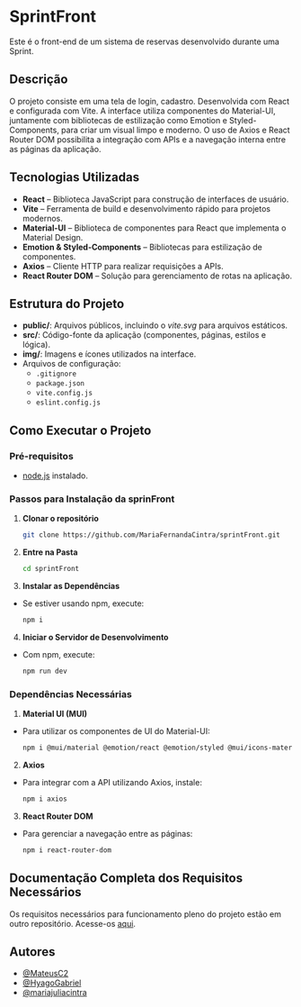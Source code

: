 # SprintFront

Este é o front-end de um sistema de reservas desenvolvido durante uma Sprint.

## Descrição

O projeto consiste em uma tela de login, cadastro. Desenvolvida com React e configurada com Vite. A interface utiliza componentes do Material-UI, juntamente com bibliotecas de estilização como Emotion e Styled-Components, para criar um visual limpo e moderno. O uso de Axios e React Router DOM possibilita a integração com APIs e a navegação interna entre as páginas da aplicação.

## Tecnologias Utilizadas

- **React** – Biblioteca JavaScript para construção de interfaces de usuário.
- **Vite** – Ferramenta de build e desenvolvimento rápido para projetos modernos.
- **Material-UI** – Biblioteca de componentes para React que implementa o Material Design.
- **Emotion & Styled-Components** – Bibliotecas para estilização de componentes.
- **Axios** – Cliente HTTP para realizar requisições a APIs.
- **React Router DOM** – Solução para gerenciamento de rotas na aplicação.

## Estrutura do Projeto

- **public/**: Arquivos públicos, incluindo o _vite.svg_ para arquivos estáticos.
- **src/**: Código-fonte da aplicação (componentes, páginas, estilos e lógica).
- **img/**: Imagens e ícones utilizados na interface.
- Arquivos de configuração:
  - `.gitignore`
  - `package.json`
  - `vite.config.js`
  - `eslint.config.js`

## Como Executar o Projeto

### Pré-requisitos

- [node.js](https://nodejs.org/) instalado.

### Passos para Instalação da sprinFront

1. **Clonar o repositório**

   ```bash
   git clone https://github.com/MariaFernandaCintra/sprintFront.git

   ```

2. **Entre na Pasta**

   ```bash
   cd sprintFront
   ```

3. **Instalar as Dependências**

 - Se estiver usando npm, execute:

   ```bash
   npm i
   ```

4. **Iniciar o Servidor de Desenvolvimento**

 - Com npm, execute:
   ```bash
   npm run dev
   ```

### Dependências Necessárias

1. **Material UI (MUI)**

 - Para utilizar os componentes de UI do Material-UI:

   ```bash
   npm i @mui/material @emotion/react @emotion/styled @mui/icons-material
   ```

2. **Axios**

 - Para integrar com a API utilizando Axios, instale:

   ```bash
   npm i axios
   ```

3. **React Router DOM**

 - Para gerenciar a navegação entre as páginas:
   ```bash
   npm i react-router-dom
   ```

## Documentação Completa dos Requisitos Necessários

Os requisitos necessários para funcionamento pleno do projeto estão em outro repositório. Acesse-os [aqui](https://github.com/mariajuliacintra/stockApi).

## Autores

- [@MateusC2](https://github.com/MateusC2)
- [@HyagoGabriel](https://github.com/HyagoGabriel)
- [@mariajuliacintra](https://github.com/mariajuliacintra)
